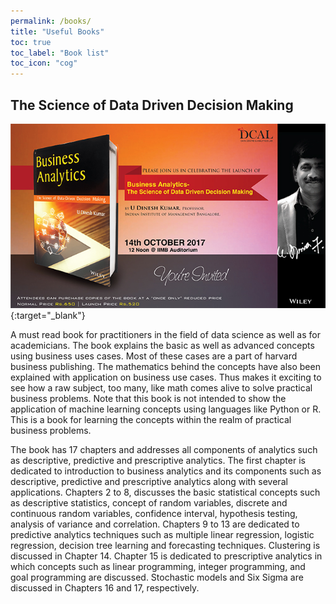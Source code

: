 ```yaml
---
permalink: /books/
title: "Useful Books"
toc: true
toc_label: "Book list"
toc_icon: "cog"
---
```

## The Science of Data Driven Decision Making
[![image](/assets/images/book_prof_dinesh.jpeg)](https://www.amazon.in/Business-Analytics-Science-Driven-Decision/dp/8126568771/ref=sr_1_1?dchild=1&qid=1622181886&refinements=p_27%3AU+Dinesh+Kumar&s=books&sr=1-1 "Redirect to Amazon India"){:target="_blank"}

A must read book for practitioners in the field of data science as well as for academicians. The book explains the basic as well as advanced concepts using 
business uses cases. Most of these cases are a part of harvard business publishing. The mathematics behind the concepts have also been explained with application on business use cases. Thus makes it exciting to see how a raw subject, too many, like math comes alive to solve practical business problems. Note that this book is not intended to show the application of machine learning concepts using languages like Python or R. This is a book for learning the concepts within the realm of practical business problems.

The book has 17 chapters and addresses all components of analytics such as descriptive, predictive and prescriptive analytics. The first chapter is 
dedicated to introduction to business analytics and its components such as descriptive, predictive and prescriptive analytics along with several applications. Chapters 2 to 8, discusses the basic statistical concepts such as descriptive statistics, concept of random variables, discrete and continuous random variables, confidence interval, hypothesis testing, analysis of variance and correlation. Chapters 9 to 13 are dedicated to predictive analytics techniques such as multiple linear regression, logistic regression, decision tree learning and forecasting techniques. Clustering is discussed in Chapter 14. Chapter 15 is dedicated to prescriptive analytics in which concepts such as linear programming, integer programming, and goal programming are discussed. Stochastic models and Six Sigma are discussed in Chapters 16 and 17, respectively.

 
